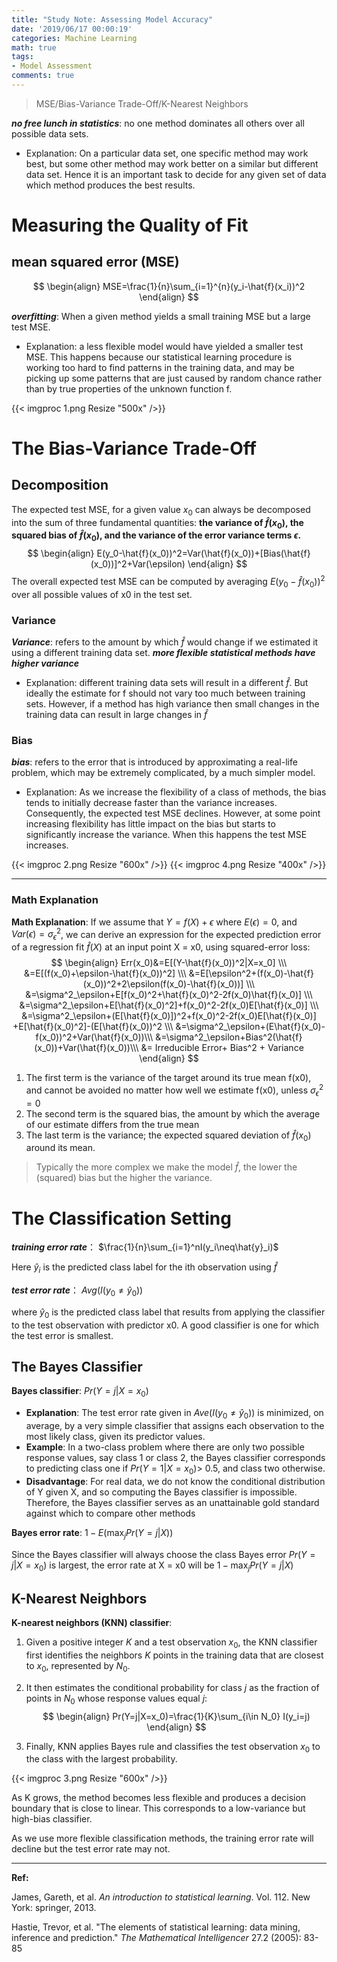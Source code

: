 ```yaml
---
title: "Study Note: Assessing Model Accuracy"
date: '2019/06/17 00:00:19'
categories: Machine Learning
math: true
tags: 
- Model Assessment
comments: true
---
```


> MSE/Bias-Variance Trade-Off/K-Nearest Neighbors

<!--more-->


***no free lunch in statistics***: no one method dominates all others over all possible data sets. 

 - Explanation: On a particular data set, one specific method may work best, but some other method may work better on a similar but different data set. Hence it is an important task to decide for any given set of data which method produces the best results.

# Measuring the Quality of Fit
## mean squared error (MSE)

$$
\begin{align}
MSE=\frac{1}{n}\sum_{i=1}^{n}(y_i-\hat{f}(x_i))^2
\end{align}
$$

***overfitting***: When a given method yields a small training MSE but a large test MSE.

 - Explanation: a less flexible model would have yielded a smaller test MSE. This happens because our statistical learning procedure is working too hard to find patterns in the training data, and may be picking up some patterns that are just caused by random chance rather than by true properties of the unknown function f.



{{< imgproc 1.png Resize "500x" />}}

# The Bias-Variance Trade-Off

## Decomposition
The expected test MSE, for a given value $x_0$ can always be decomposed into the sum of three fundamental quantities: **the variance of $\hat{f}(x_0)$, the squared bias of $\hat{f}(x_0)$, and the variance of the error
variance terms $\epsilon$.**
$$
\begin{align}
E(y_0-\hat{f}(x_0))^2=Var(\hat{f}(x_0))+[Bias(\hat{f}(x_0))]^2+Var(\epsilon)
\end{align}
$$
The overall expected test MSE can be computed by averaging $E(y_0-\hat{f}(x_0))^2$ over all possible values of x0 in the test set.

### Variance
***Variance***: refers to the amount by which $\hat{f}$ would change if we estimated it using a different training data set. ***more flexible statistical methods have higher variance***
 - Explanation: different training data sets will result in a different $\hat{f}$. But ideally the estimate for f should not vary too much between training sets. However, if a method has high variance then small changes in the training data can result in large changes in $\hat{f}$


### Bias
***bias***: refers to the error that is introduced by approximating a real-life problem, which may be extremely complicated, by a much simpler model.
 - Explanation: As we increase the flexibility of a class of methods, the bias tends to initially decrease faster than the variance increases. Consequently, the expected test MSE declines. However, at some point increasing flexibility has little impact on the bias but starts to significantly increase the variance. When this happens the test MSE increases.

{{< imgproc 2.png Resize "600x" />}}
{{< imgproc 4.png Resize "400x" />}}

-----


### Math Explanation
**Math Explanation**: If we assume that $Y=f(X)+\epsilon$ where $E(\epsilon)=0$, and $Var(\epsilon)=\sigma^2_\epsilon$, we can derive an expression for the expected prediction error of a regression fit $\hat{f}(X)$ at an input point X = x0, using squared-error loss:
$$
\begin{align}
Err(x_0)&=E[(Y-\hat{f}(x_0))^2|X=x_0] \\\
&=E[(f(x_0)+\epsilon-\hat{f}(x_0))^2] \\\
&=E[\epsilon^2+(f(x_0)-\hat{f}(x_0))^2+2\epsilon(f(x_0)-\hat{f}(x_0))] \\\
&=\sigma^2_\epsilon+E[f(x_0)^2+\hat{f}(x_0)^2-2f(x_0)\hat{f}(x_0)] \\\
&=\sigma^2_\epsilon+E[\hat{f}(x_0)^2]+f(x_0)^2-2f(x_0)E[\hat{f}(x_0)]  \\\
&=\sigma^2_\epsilon+(E[\hat{f}(x_0)])^2+f(x_0)^2-2f(x_0)E[\hat{f}(x_0)] +E[\hat{f}(x_0)^2]-(E[\hat{f}(x_0))^2 \\\
&=\sigma^2_\epsilon+(E\hat{f}(x_0)-f(x_0))^2+Var(\hat{f}(x_0))\\\
&=\sigma^2_\epsilon+Bias^2(\hat{f}(x_0))+Var(\hat{f}(x_0))\\\
&= Irreducible Error+ Bias^2 + Variance
\end{align}
$$


1. The first term is the variance of the target around its true mean f(x0), and cannot be avoided no matter how well we estimate f(x0), unless $\sigma^2_\epsilon=0$
2. The second term is the squared bias, the amount by which the average of our estimate differs from the true mean
3. The last term is the variance; the expected squared deviation of $\hat{f}(x_0)$ around its mean. 

>Typically the more complex we make the model $\hat{f}$, the lower the (squared) bias but the higher the variance.


# The Classification Setting

***training error rate***： $\frac{1}{n}\sum_{i=1}^nI(y_i\neq\hat{y}_i)$

Here $\hat{y}_i$ is the predicted class label for the ith observation using $\hat{f}$


***test error rate***： $Avg (I(y_0 \neq \hat{y}_0))$

where $\hat{y}_0$ is the predicted class label that results from applying the classifier to the test observation with predictor x0. A good classifier is one for which the test error is smallest.

## The Bayes Classifier
**Bayes classifier**: $Pr(Y=j|X=x_0)$
 - **Explanation**: The test error rate given in $Ave (I(y_0 \neq \hat{y}_0))$ is minimized, on average, by a very simple classifier that assigns each observation to the most likely class, given its predictor values. 
 - **Example**: In a two-class problem where there are only two possible response values, say class 1 or class 2, the Bayes classifier corresponds to predicting class one if $Pr(Y=1|X=x_0)$> 0.5, and class two otherwise.
 - **Disadvantage**: For real data, we do not know the conditional distribution of Y given X, and so computing the Bayes classifier is impossible. Therefore, the Bayes classifier serves as an unattainable gold standard against which to compare other methods 

**Bayes error rate**: $1-E\left(\max_jPr(Y=j|X)\right)$

Since the Bayes classifier will always choose the class Bayes error $Pr(Y=j|X=x_0)$ is largest, the error rate at X = x0 will be $1-\max_jPr(Y=j|X)$



## K-Nearest Neighbors
**K-nearest neighbors (KNN) classifier**: 
1. Given a positive integer $K$ and a test observation $x_0$, the KNN classifier first identifies the neighbors $K$ points in the training data that are closest to $x_0$, represented by $N_0$. 

2. It then estimates the conditional probability for class $j$ as the fraction of points in $N_0$ whose response values equal $j$: 
  $$
  \begin{align}
  Pr(Y=j|X=x_0)=\frac{1}{K}\sum_{i\in N_0} I(y_i=j)
  \end{align}
  $$
  
3. Finally, KNN applies Bayes rule and classifies the test observation $x_0$ to the class with the largest probability.

{{< imgproc 3.png Resize "600x" />}}

As K grows, the method becomes less flexible and
produces a decision boundary that is close to linear. This corresponds to
a low-variance but high-bias classifier.

As we use more flexible classification methods, the training error
rate will decline but the test error rate may not.









------

**Ref:**

James, Gareth, et al. *An introduction to statistical learning*. Vol. 112. New York: springer, 2013.

Hastie, Trevor, et al. "The elements of statistical learning: data mining, inference and prediction." *The Mathematical Intelligencer* 27.2 (2005): 83-85